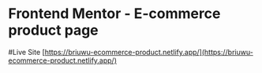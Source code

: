 # Frontend Mentor - E-commerce product page

#Live Site
[https://briuwu-ecommerce-product.netlify.app/](https://briuwu-ecommerce-product.netlify.app/)
